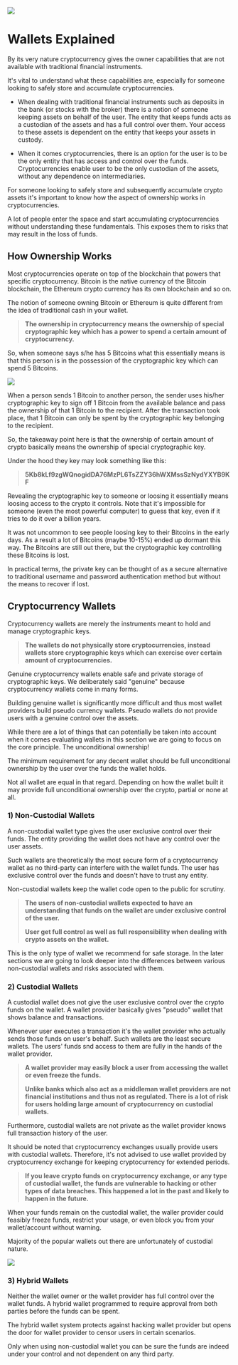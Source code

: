 ![](https://raw.githubusercontent.com/horizontalsystems/blockchain-crypto-guides/master/fundamentals/images/02-main-l.png)

# Wallets Explained

By its very nature cryptocurrency gives the owner capabilities that are not available with traditional financial instruments.

It's vital to understand what these capabilities are, especially for someone looking to safely store and accumulate cryptocurrencies.

- When dealing with traditional financial instruments such as deposits in the bank (or stocks with the broker) there is a notion of someone keeping assets on behalf of the user. The entity that keeps funds acts as a custodian of the assets and has a full control over them. Your access to these assets is dependent on the entity that keeps your assets in custody.

- When it comes cryptocurrencies, there is an option for the user is to be the only entity that has access and control over the funds. Cryptocurrencies enable user to be the only custodian of the assets, without any dependence on intermediaries.

For someone looking to safely store and subsequently accumulate crypto assets it's important to know how the aspect of ownership works in cryptocurrencies.

A lot of people enter the space and start accumulating cryptocurrencies without understanding these fundamentals. This exposes them to risks that may result in the loss of funds.

## How Ownership Works

Most cryptocurrencies operate on top of the blockchain that powers that specific cryptocurrency. Bitcoin is the native currency of the Bitcoin blockchain, the Ethereum crypto currency has its own blockchain and so on.

The notion of someone owning Bitcoin or Ethereum is quite different from the idea of traditional cash in your wallet. 

>**The ownership in cryptocurrency means the ownership of special cryptographic key which has a power to spend a certain amount of cryptocurrency.**

So, when someone says s/he has 5 Bitcoins what this essentially means is that this person is in the possession of the cryptographic key which can spend 5 Bitcoins.

![](https://raw.githubusercontent.com/horizontalsystems/blockchain-crypto-guides/master/fundamentals/images/02-01-l.png)

When a person sends 1 Bitcoin to another person, the sender uses his/her cryptographic key to sign off 1 Bitcoin from the available balance and pass the ownership of that 1 Bitcoin to the recipient. After the transaction took place, that 1 Bitcoin can only be spent by the cryptographic key belonging to the recipient.

So, the takeaway point here is that the ownership of certain amount of crypto basically means the ownership of special cryptographic key.

Under the hood they key may look something like this:

>**5Kb8kLf9zgWQnogidDA76MzPL6TsZZY36hWXMssSzNydYXYB9KF**

Revealing the cryptographic key to someone or loosing it essentially means loosing access to the crypto it controls. Note that it's impossible for someone (even the most powerful computer) to guess that key, even if it tries to do it over a billion years. 

It was not uncommon to see people loosing key to their Bitcoins in the early days. As a result a lot of Bitcoins (maybe 10-15%) ended up dormant this way. The Bitcoins are still out there, but the cryptographic key controlling these Bitcoins is lost.

In practical terms, the private key can be thought of as a secure alternative to traditional username and password authentication method but without the means to recover if lost.

## Cryptocurrency Wallets

Cryptocurrency wallets are merely the instruments meant to hold and manage cryptographic keys. 

>**The wallets do not physically store cryptocurrencies, instead wallets store cryptographic keys which can exercise over certain amount of cryptocurrencies.**

Genuine cryptocurrency wallets enable safe and private storage of cryptographic keys. We deliberately said "genuine" because cryptocurrency wallets come in many forms. 

Building genuine wallet is significantly more difficult and thus most wallet providers build pseudo currency wallets. Pseudo wallets do not provide users with a genuine control over the assets.

While there are a lot of things that can potentially be taken into account when it comes evaluating wallets in this section we are going to focus on the core principle. The unconditional ownership!

The minimum requirement for any decent wallet should be full unconditional ownership by the user over the funds the wallet holds.

Not all wallet are equal in that regard. Depending on how the wallet built it may provide full unconditional ownership over the crypto, partial or none at all.

### 1) Non-Custodial Wallets

A non-custodial wallet type gives the user exclusive control over their funds. The entity providing the wallet does not have any control over the user assets. 

Such wallets are theoretically the most secure form of a cryptocurrency wallet as no third-party can interfere with the wallet funds. The user has exclusive control over the funds and doesn't have to trust any entity.

Non-custodial wallets keep the wallet code open to the public for scrutiny.

>**The users of non-custodial wallets expected to have an understanding that funds on the wallet are under exclusive control of the user.**
>
>**User get full control as well as full responsibility when dealing with crypto assets on the wallet.**

This is the only type of wallet we recommend for safe storage. In the later sections we are going to look deeper into the differences between various non-custodial wallets and risks associated with them.

### 2) Custodial Wallets

A custodial wallet does not give the user exclusive control over the crypto funds on the wallet. A wallet provider basically gives "pseudo" wallet that shows balance and transactions. 

Whenever user executes a transaction it's the wallet provider who actually sends those funds on user's behalf. Such wallets are the least secure wallets. The users' funds snd access to them are fully in the hands of the wallet provider. 

>**A wallet provider may easily block a user from accessing the wallet or even freeze the funds.**
> 
>**Unlike banks which also act as a middleman wallet providers are not financial institutions and thus not as regulated. There is a lot of risk for users holding large amount of cryptocurrency on custodial wallets.**

Furthermore, custodial wallets are not private as the wallet provider knows full transaction history of the user.

It should be noted that cryptocurrency exchanges usually provide users with custodial wallets. Therefore, it's not advised to use wallet provided by cryptocurrency exchange for keeping cryptocurrency for extended periods.

>**If you leave crypto funds on cryptocurrency exchange, or any type of custodial wallet, the funds are vulnerable to hacking or other types of data breaches. This happened a lot in the past and likely to happen in the future.**

When your funds remain on the custodial wallet, the waller provider could feasibly freeze funds, restrict your usage, or even block you from your wallet/account without warning.

Majority of the popular wallets out there are unfortunately of custodial nature.

![](https://raw.githubusercontent.com/horizontalsystems/blockchain-crypto-guides/master/fundamentals/images/02-02-l.png)

### 3) Hybrid Wallets

Neither the wallet owner or the wallet provider has full control over the wallet funds. A hybrid wallet programmed to require approval from both parties before the funds can be spent. 

The hybrid wallet system protects against hacking wallet provider but opens the door for wallet provider to censor users in certain scenarios.

Only when using non-custodial wallet you can be sure the funds are indeed under your control and not dependent on any third party.